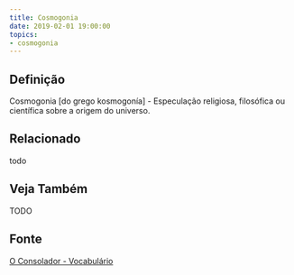 ```yaml
---
title: Cosmogonia
date: 2019-02-01 19:00:00
topics:
- cosmogonia
---
```


## Definição
Cosmogonia [do grego kosmogonía] - Especulação religiosa, filosófica ou
científica sobre a origem do universo.

## Relacionado
todo

## Veja Também
TODO

## Fonte
[O Consolador - Vocabulário](http://www.oconsolador.com.br/linkfixo/vocabulario/principal.html)


